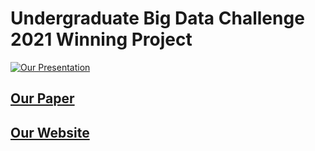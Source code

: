 # Undergraduate Big Data Challenge 2021 Winning Project

[![Our Presentation](https://img.youtube.com/vi/z8UYLYDOlCY/0.jpg)](https://www.youtube.com/watch?v=z8UYLYDOlCY&feature=youtu.be)


## [Our Paper](https://drive.google.com/file/d/1ciaEi1lhlp-HmbseojAO3Pf0tmh9imER/view)


## [Our Website](https://share.streamlit.io/xiaoyu-ben-wang/deepreli/main/app.py)
